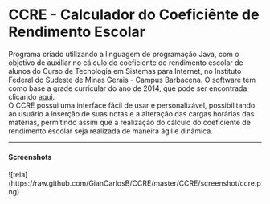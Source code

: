 CCRE - Calculador do Coeficiênte de Rendimento Escolar
========

Programa criado utilizando a linguagem de programação Java, com o objetivo de auxiliar no cálculo do coeficiente de rendimento escolar de alunos do Curso de Tecnologia em Sistemas para Internet, no Instituto Federal do Sudeste de Minas Gerais - Campus Barbacena. O software tem como base a grade curricular do ano de 2014, que pode ser encontrada clicando 
<a href="http://www.barbacena.ifsudestemg.edu.br/tsi"> aqui</a>.<br> O <strog>CCRE</strong> possui uma interface fácil de usar e personalizável, possibilitando ao usuário a inserção de suas notas e a alteração das cargas horárias das matérias, permitindo assim que a realização do cálculo do coeficiente de rendimento escolar seja realizada de maneira ágil e dinâmica.
<hr>
<h4>Screenshots</h4>
![tela](https://raw.github.com/GianCarlosB/CCRE/master/CCRE/screenshot/ccre.png)
